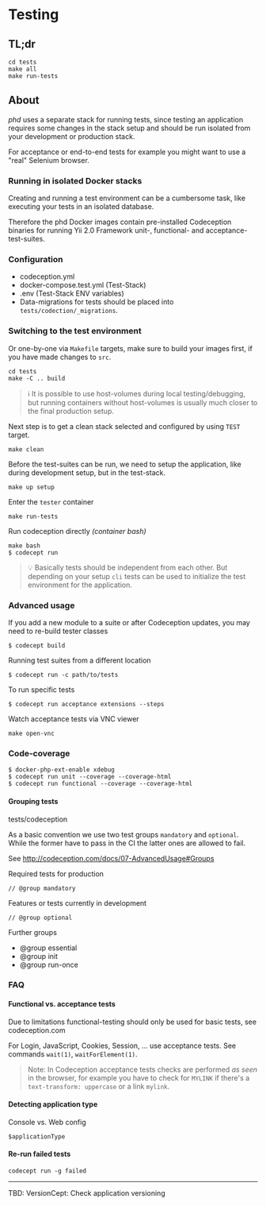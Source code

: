 Testing
=======

## TL;dr

    cd tests
    make all
    make run-tests

## About

*phd* uses a separate stack for running tests, since testing an application requires some changes in the stack setup and should be run isolated from your development or production stack.

For acceptance or end-to-end tests for example you might want to use a "real" Selenium browser.

### Running in isolated Docker stacks

Creating and running a test environment can be a cumbersome task, like executing your tests in an isolated database. 

Therefore the phd Docker images contain pre-installed Codeception binaries for running Yii 2.0 Framework unit-, functional- and acceptance-test-suites.

### Configuration

- codeception.yml
- docker-compose.test.yml (Test-Stack)
- .env (Test-Stack ENV variables)
- Data-migrations for tests should be placed into `tests/codection/_migrations`.

    
### Switching to the test environment

Or one-by-one via `Makefile` targets, make sure to build your images first, if you have made changes to `src`.

    cd tests
    make -C .. build

> :information_source: It is possible to use host-volumes during local testing/debugging, but running containers without host-volumes is usually much closer to the final production setup.

Next step is to get a clean stack selected and configured by using `TEST` target.  

    make clean
    
Before the test-suites can be run, we need to setup the application, like during development setup, but in the test-stack.
    
    make up setup 

Enter the `tester` container    
    
    make run-tests

Run codeception directly *(container bash)*

    make bash
    $ codecept run

> :bulb: Basically tests should be independent from each other. But depending on your setup `cli` tests can be used to initialize the test environment for the application. 

### Advanced usage
    
If you add a new module to a suite or after Codeception updates, you may need to re-build tester classes

    $ codecept build

Running test suites from a different location

    $ codecept run -c path/to/tests

To run specific tests

    $ codecept run acceptance extensions --steps

Watch acceptance tests via VNC viewer

    make open-vnc


### Code-coverage

```
$ docker-php-ext-enable xdebug
$ codecept run unit --coverage --coverage-html
$ codecept run functional --coverage --coverage-html
```


#### Grouping tests

tests/codeception

As a basic convention we use two test groups `mandatory` and `optional`. While the former have to pass in the CI the latter ones are allowed to fail.

See http://codeception.com/docs/07-AdvancedUsage#Groups

Required tests for production

    // @group mandatory

Features or tests currently in development
    
    // @group optional

Further groups

- @group essential
- @group init
- @group run-once




### FAQ

#### Functional vs. acceptance tests
   
Due to limitations functional-testing should only be used for basic tests, see codeception.com
   
For Login, JavaScript, Cookies, Session, ... use acceptance tests. See commands `wait(1)`, `waitForElement(1)`.

> Note: In Codeception acceptance tests checks are performed *as seen* in the browser, for example you have to check for `MYLINK` if there's a `text-transform: uppercase` or a link `mylink`.

#### Detecting application type

Console vs. Web config

    $applicationType

#### Re-run failed tests

	codecept run -g failed



----

TBD: VersionCept: Check application versioning